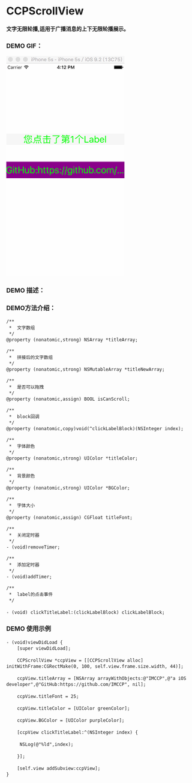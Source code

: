 # CCPScrollView

#### 文字无限轮播,适用于广播消息的上下无限轮播展示。

#### 

### DEMO GIF：

![Image text]( https://github.com/IMCCP/CCPScrollView/blob/master/CCPScrollView/CCPScrollView/scrollView.gif)

### DEMO 描述：



### DEMO方法介绍：
```
/**
 *  文字数组
 */
@property (nonatomic,strong) NSArray *titleArray;
```
```
/**
 *  拼接后的文字数组
 */
@property (nonatomic,strong) NSMutableArray *titleNewArray;
```
```
/**
 *  是否可以拖拽
 */
@property (nonatomic,assign) BOOL isCanScroll;
```
```
/**
 *  block回调
 */
@property (nonatomic,copy)void(^clickLabelBlock)(NSInteger index);
```
```
/**
 *  字体颜色
 */
@property (nonatomic,strong) UIColor *titleColor;
```
```
/**
 *  背景颜色
 */
@property (nonatomic,strong) UIColor *BGColor;
```
```
/**
 *  字体大小
 */
@property (nonatomic,assign) CGFloat titleFont;
```
```
/**
 *  关闭定时器
 */
- (void)removeTimer;
```
```
/**
 *  添加定时器
 */
- (void)addTimer;
```
```
/**
 *  label的点击事件
 */

- (void) clickTitleLabel:(clickLabelBlock) clickLabelBlock;
```

### DEMO 使用示例

```
- (void)viewDidLoad {
    [super viewDidLoad];

    CCPScrollView *ccpView = [[CCPScrollView alloc] initWithFrame:CGRectMake(0, 100, self.view.frame.size.width, 44)];
    
    ccpView.titleArray = [NSArray arrayWithObjects:@"IMCCP",@"a iOS developer",@"GitHub:https://github.com/IMCCP", nil];
    
    ccpView.titleFont = 25;
    
    ccpView.titleColor = [UIColor greenColor];
    
    ccpView.BGColor = [UIColor purpleColor];
    
    [ccpView clickTitleLabel:^(NSInteger index) {
        
     NSLog(@"%ld",index);

    }];
    
    [self.view addSubview:ccpView];
}
```

